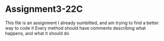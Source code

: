 # Assignment3-22C
This file is an assignment I already sumbitted, and am trying to find a better way to code it
Every method should have comments describing what happens, and what it should do
